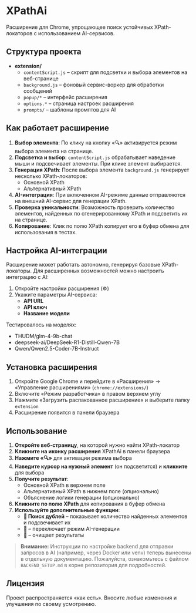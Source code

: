 # XPathAi
Расширение для Chrome, упрощающее поиск устойчивых XPath-локаторов с использованием AI-сервисов.

## Структура проекта

- **extension/**
  - `contentScript.js` – скрипт для подсветки и выбора элементов на веб-странице
  - `background.js` – фоновый сервис-воркер для обработки сообщений
  - `popup/*` – интерфейс расширения
  - `options.*` – страница настроек расширения
  - `prompts/` – шаблоны промптов для AI

## Как работает расширение

1. **Выбор элемента**: По клику на кнопку «🔍» активируется режим выбора элемента на странице.
2. **Подсветка и выбор**: `contentScript.js` обрабатывает наведение мыши и подсвечивает элементы. При клике элемент выбирается.
3. **Генерация XPath**: После выбора элемента `background.js` генерирует несколько XPath-локаторов:
   - Основной XPath
   - Альтернативный XPath
4. **AI-интеграция**: При включенном AI-режиме данные отправляются на внешний AI-сервис для генерации XPath.
5. **Проверка уникальности**: Возможность проверить количество элементов, найденных по сгенерированному XPath и подсветить их на странице.
6. **Копирование**: Клик по полю XPath копирует его в буфер обмена для использования в тестах.

## Настройка AI-интеграции

Расширение может работать автономно, генерируя базовые XPath-локаторы. Для расширенных возможностей можно настроить интеграцию с AI:

1. Откройте настройки расширения (⚙️)
2. Укажите параметры AI-сервиса:
   - **API URL**
   - **API ключ**
   - **Название модели**

Тестировалось на моделях:
- THUDM/glm-4-9b-chat
- deepseek-ai/DeepSeek-R1-Distill-Qwen-7B
- Qwen/Qwen2.5-Coder-7B-Instruct

## Установка расширения

1. Откройте Google Chrome и перейдите в «Расширения» → «Управление расширениями» (`chrome://extensions/`)
2. Включите «Режим разработчика» в правом верхнем углу
3. Нажмите «Загрузить распакованное расширение» и выберите папку `extension`
4. Расширение появится в панели браузера

## Использование

1. **Откройте веб-страницу**, на которой нужно найти XPath-локатор
2. **Кликните на иконку расширения** XPathAi в панели браузера
3. **Нажмите «🔍»** для активации режима выбора
4. **Наведите курсор на нужный элемент** (он подсветится) и **кликните** для выбора
5. **Получите результат**:
   - Основной XPath в верхнем поле
   - Альтернативный XPath в нижнем поле (опционально)
   - Объяснение логики генерации (опционально)
6. **Кликните по полю XPath** для копирования в буфер обмена
7. **Используйте дополнительные функции**:
   - **🦄 Поиск дублей** – показывает количество найденных элементов и подсвечивает их
   - **🤖** – переключает режим AI-генерации
   - **🔄️** – очищает результаты

> **Внимание:** Инструкции по настройке backend для отправки запросов в AI (например, через Docker или venv) теперь вынесены в отдельную документацию. Пожалуйста, ознакомьтесь с файлом `BACKEND_SETUP.md` в корне репозитория для подробностей.

## Лицензия

Проект распространяется «как есть». Вносите любые изменения и улучшения по своему усмотрению.